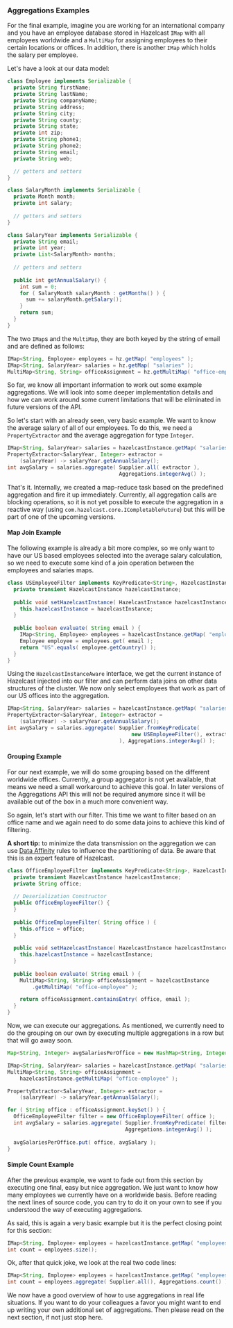 
### Aggregations Examples

For the final example, imagine you are working for an international company and you have an employee database stored in Hazelcast
`IMap` with all employees worldwide and a `MultiMap` for assigning employees to their certain locations or offices. In addition,
there is another `IMap` which holds the salary per employee.

Let's have a look at our data model:

```java
class Employee implements Serializable {
  private String firstName;
  private String lastName;
  private String companyName;
  private String address;
  private String city;
  private String county;
  private String state;
  private int zip;
  private String phone1;
  private String phone2;
  private String email;
  private String web;

  // getters and setters
}

class SalaryMonth implements Serializable {
  private Month month;
  private int salary;
  
  // getters and setters
}

class SalaryYear implements Serializable {
  private String email;
  private int year;
  private List<SalaryMonth> months;
  
  // getters and setters
  
  public int getAnnualSalary() {
    int sum = 0;
    for ( SalaryMonth salaryMonth : getMonths() ) {
      sum += salaryMonth.getSalary();
    }
    return sum;
  }
}
```

The two `IMap`s and the `MultiMap`, they are both keyed by the string of email and are defined as follows:

```java
IMap<String, Employee> employees = hz.getMap( "employees" );
IMap<String, SalaryYear> salaries = hz.getMap( "salaries" );
MultiMap<String, String> officeAssignment = hz.getMultiMap( "office-employee" );
```

So far, we know all important information to work out some example aggregations. We will look into some deeper implementation
details and how we can work around some current limitations that will be eliminated in future versions of the API.

So let's start with an already seen, very basic example. We want to know the average salary of all of our employees. To do this,
we need a `PropertyExtractor` and the average aggregation for type `Integer`.

```java
IMap<String, SalaryYear> salaries = hazelcastInstance.getMap( "salaries" );
PropertyExtractor<SalaryYear, Integer> extractor =
    (salaryYear) -> salaryYear.getAnnualSalary();
int avgSalary = salaries.aggregate( Supplier.all( extractor ),
                                    Aggregations.integerAvg() );
```

That's it. Internally, we created a map-reduce task based on the predefined aggregation and fire it up immediately. Currently, all
aggregation calls are blocking operations, so it is not yet possible to execute the aggregation in a reactive way (using
`com.hazelcast.core.ICompletableFuture`) but this will be part of one of the upcoming versions.

#### Map Join Example

The following example is already a bit more complex, so we only want to have our US based employees selected into the average
salary calculation, so we need to execute some kind of a join operation between the employees and salaries maps.

```java
class USEmployeeFilter implements KeyPredicate<String>, HazelcastInstanceAware {
  private transient HazelcastInstance hazelcastInstance;
  
  public void setHazelcastInstance( HazelcastInstance hazelcastInstance ) {
    this.hazelcastInstance = hazelcastInstance;
  }
  
  public boolean evaluate( String email ) {
    IMap<String, Employee> employees = hazelcastInstance.getMap( "employees" );
    Employee employee = employees.get( email );
    return "US".equals( employee.getCountry() );
  }
}
```

Using the `HazelcastInstanceAware` interface, we get the current instance of Hazelcast injected into our filter and can perform data
joins on other data structures of the cluster. We now only select employees that work as part of our US offices into the
aggregation.

```java
IMap<String, SalaryYear> salaries = hazelcastInstance.getMap( "salaries" );
PropertyExtractor<SalaryYear, Integer> extractor =
    (salaryYear) -> salaryYear.getAnnualSalary();
int avgSalary = salaries.aggregate( Supplier.fromKeyPredicate(
                                        new USEmployeeFilter(), extractor
                                    ), Aggregations.integerAvg() );
```

#### Grouping Example

For our next example, we will do some grouping based on the different worldwide offices. Currently, a group aggregator is not yet 
available, that means we need a small workaround to achieve this goal. In later versions of the Aggregations API this will not be 
required anymore since it will be available out of the box in a much more convenient way.

So again, let's start with our filter. This time we want to filter based on an office name and we again need to do some data joins
to achieve this kind of filtering. 

**A short tip:** to minimize the data transmission on the aggregation we can use
[Data Affinity](#data-affinity) rules to influence the partitioning of data. Be aware that this is an expert feature of Hazelcast.

```java
class OfficeEmployeeFilter implements KeyPredicate<String>, HazelcastInstanceAware {
  private transient HazelcastInstance hazelcastInstance;
  private String office;
  
  // Deserialization Constructor
  public OfficeEmployeeFilter() {
  } 
  
  public OfficeEmployeeFilter( String office ) {
    this.office = office;
  }
  
  public void setHazelcastInstance( HazelcastInstance hazelcastInstance ) {
    this.hazelcastInstance = hazelcastInstance;
  }
  
  public boolean evaluate( String email ) {
    MultiMap<String, String> officeAssignment = hazelcastInstance
        .getMultiMap( "office-employee" );

    return officeAssignment.containsEntry( office, email );    
  }
}
```

Now, we can execute our aggregations. As mentioned, we currently need to do the grouping on our own by executing multiple
aggregations in a row but that will go away soon.

```java
Map<String, Integer> avgSalariesPerOffice = new HashMap<String, Integer>();

IMap<String, SalaryYear> salaries = hazelcastInstance.getMap( "salaries" );
MultiMap<String, String> officeAssignment =
    hazelcastInstance.getMultiMap( "office-employee" );

PropertyExtractor<SalaryYear, Integer> extractor =
    (salaryYear) -> salaryYear.getAnnualSalary();

for ( String office : officeAssignment.keySet() ) {
  OfficeEmployeeFilter filter = new OfficeEmployeeFilter( office );
  int avgSalary = salaries.aggregate( Supplier.fromKeyPredicate( filter, extractor ),
                                      Aggregations.integerAvg() );
                                      
  avgSalariesPerOffice.put( office, avgSalary );
}
```

#### Simple Count Example

After the previous example, we want to fade out from this section by executing one final, easy but nice aggregation. We
just want to know how many employees we currently have on a worldwide basis. Before reading the next lines of source code, you
can try to do it on your own to see if you understood the way of executing aggregations.

As said, this is again a very basic example but it is the perfect closing point for this section:

```java
IMap<String, Employee> employees = hazelcastInstance.getMap( "employees" );
int count = employees.size();
```

Ok, after that quick joke, we look at the real two code lines:

```java
IMap<String, Employee> employees = hazelcastInstance.getMap( "employees" );
int count = employees.aggregate( Supplier.all(), Aggregations.count() );
```

We now have a good overview of how to use aggregations in real life situations. If you want to do your colleagues a favor you
might want to end up writing your own additional set of aggregations. Then please read on the next section, if not just stop
here.

